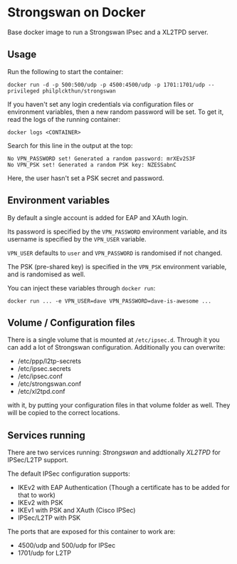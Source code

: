 # Strongswan on Docker

Base docker image to run a Strongswan IPsec and a XL2TPD server.

## Usage

Run the following to start the container:

```
docker run -d -p 500:500/udp -p 4500:4500/udp -p 1701:1701/udp --privileged philplckthun/strongswan
```

If you haven't set any login credentials via configuration files or environment variables, then a new random password will be set. To get it, read the logs of the running container:

```
docker logs <CONTAINER>
```

Search for this line in the output at the top:

```
No VPN_PASSWORD set! Generated a random password: mrXEv2S3F
No VPN_PSK set! Generated a random PSK key: NZESSabnC
```

Here, the user hasn't set a PSK secret and password.

## Environment variables

By default a single account is added for EAP and XAuth login.

Its password is specified by the `VPN_PASSWORD` environment variable, and its username is specified by the `VPN_USER` variable.

`VPN_USER` defaults to `user` and `VPN_PASSWORD` is randomised if not changed.

The PSK (pre-shared key) is specified in the `VPN_PSK` environment variable, and is randomised as well.

You can inject these variables through `docker run`:

```
docker run ... -e VPN_USER=dave VPN_PASSWORD=dave-is-awesome ...
```

## Volume / Configuration files

There is a single volume that is mounted at `/etc/ipsec.d`. Through it you can add a lot of Strongswan configuration. Additionally you can overwrite:

* /etc/ppp/l2tp-secrets
* /etc/ipsec.secrets
* /etc/ipsec.conf
* /etc/strongswan.conf
* /etc/xl2tpd.conf

with it, by putting your configuration files in that volume folder as well. They will be copied to the correct locations.

## Services running

There are two services running: *Strongswan* and addtionally *XL2TPD* for IPSec/L2TP support.

The default IPSec configuration supports:

* IKEv2 with EAP Authentication (Though a certificate has to be added for that to work)
* IKEv2 with PSK
* IKEv1 with PSK and XAuth (Cisco IPSec)
* IPSec/L2TP with PSK

The ports that are exposed for this container to work are:

* 4500/udp and 500/udp for IPSec 
* 1701/udp for L2TP
